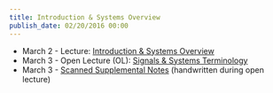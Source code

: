 ```yaml
---
title: Introduction & Systems Overview
publish_date: 02/20/2016 00:00
---
```

+ March 2 - Lecture: [Introduction & Systems Overview](http://robotics.itee.uq.edu.au/~elec3004/lectures/L1-Introduction.pdf)
+ March 3 - Open Lecture (OL):  [Signals & Systems Terminology](http://robotics.itee.uq.edu.au/~elec3004/lectures/Open-L1-Introduction.pdf)
+ March 3 - [Scanned Supplemental Notes](http://robotics.itee.uq.edu.au/~elec3004/lectures/Open-L1-SupNotes.SCAN.pdf) (handwritten during open lecture)
